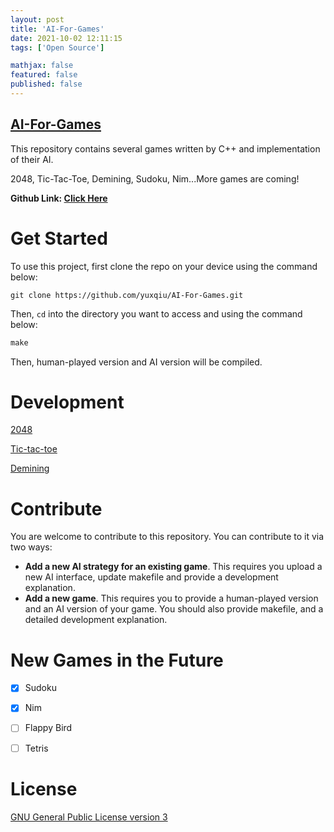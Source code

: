 ```yaml
---
layout: post
title: 'AI-For-Games'
date: 2021-10-02 12:11:15
tags: ['Open Source']

mathjax: false
featured: false
published: false
---
```


## [AI-For-Games](https://github.com/yuxqiu/AI-For-Games)

This repository contains several games written by C++ and implementation of their AI.

2048, Tic-Tac-Toe, Demining, Sudoku, Nim...More games are coming!

**Github Link: [Click Here](https://github.com/yuxqiu/AI-For-Games)**

# Get Started

To use this project, first clone the repo on your device using the command below:

```
git clone https://github.com/yuxqiu/AI-For-Games.git
```

Then, `cd` into the directory you want to access and using the command below:

```makefile
make
```

Then, human-played version and AI version will be compiled.

# Development

[2048](https://github.com/yuxqiu/AI-For-Games/tree/main/2048)

[Tic-tac-toe](https://github.com/yuxqiu/AI-For-Games/tree/main/tic-tac-toe)

[Demining](https://github.com/yuxqiu/AI-For-Games/tree/main/demining)

# Contribute
You are welcome to contribute to this repository. You can contribute to it via two ways:

- **Add a new AI strategy for an existing game**. This requires you upload a new AI interface, update makefile and provide a development explanation.
- **Add a new game**. This requires you to provide a human-played version and an AI version of your game. You should also provide makefile, and a detailed development explanation.

# New Games in the Future

- [x] Sudoku

- [x] Nim

- [ ] Flappy Bird

- [ ] Tetris

# License
[GNU General Public License version 3](https://opensource.org/licenses/GPL-3.0)
